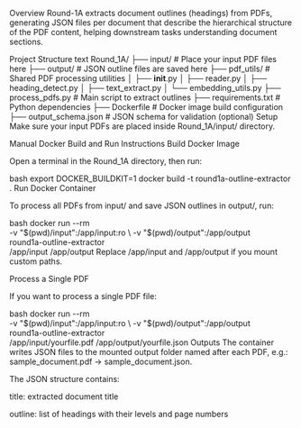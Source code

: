 Overview
Round-1A extracts document outlines (headings) from PDFs, generating JSON files per document that describe the hierarchical structure of the PDF content, helping downstream tasks understanding document sections.

Project Structure
text
Round_1A/
├── input/                 # Place your input PDF files here
├── output/                # JSON outline files are saved here
├── pdf_utils/             # Shared PDF processing utilities
│   ├── __init__.py
│   ├── reader.py
│   ├── heading_detect.py
│   ├── text_extract.py
│   └── embedding_utils.py
├── process_pdfs.py        # Main script to extract outlines
├── requirements.txt       # Python dependencies
├── Dockerfile             # Docker image build configuration
├── output_schema.json     # JSON schema for validation (optional)
Setup
Make sure your input PDFs are placed inside Round_1A/input/ directory.

Manual Docker Build and Run Instructions
Build Docker Image

Open a terminal in the Round_1A directory, then run:

bash
export DOCKER_BUILDKIT=1
docker build -t round1a-outline-extractor .
Run Docker Container

To process all PDFs from input/ and save JSON outlines in output/, run:

bash
docker run --rm \
  -v "$(pwd)/input":/app/input:ro \
  -v "$(pwd)/output":/app/output \
  round1a-outline-extractor \
  /app/input /app/output
Replace /app/input and /app/output if you mount custom paths.

Process a Single PDF

If you want to process a single PDF file:

bash
docker run --rm \
  -v "$(pwd)/input":/app/input:ro \
  -v "$(pwd)/output":/app/output \
  round1a-outline-extractor \
  /app/input/yourfile.pdf /app/output/yourfile.json
Outputs
The container writes JSON files to the mounted output folder named after each PDF, e.g.: sample_document.pdf → sample_document.json.

The JSON structure contains:

title: extracted document title

outline: list of headings with their levels and page numbers